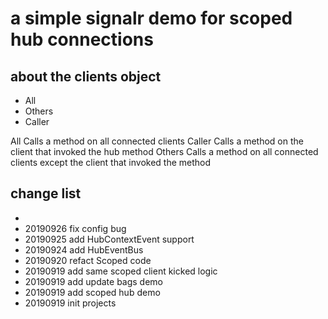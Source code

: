 # a simple signalr demo for scoped hub connections

## about the clients object

- All
- Others
- Caller

All	Calls a method on all connected clients
Caller	Calls a method on the client that invoked the hub method
Others	Calls a method on all connected clients except the client that invoked the method

## change list

- 
- 20190926 fix config bug
- 20190925 add HubContextEvent support
- 20190924 add HubEventBus
- 20190920 refact Scoped code
- 20190919 add same scoped client kicked logic
- 20190919 add update bags demo
- 20190919 add scoped hub demo
- 20190919 init projects